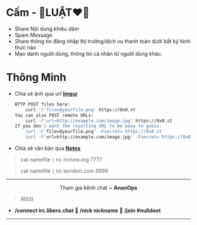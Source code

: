 # Cấm - 👻LUẬT❤️‍🔥
- Share Nội dung khiêu dâm 
- Spam Message
- Share thông tin đăng nhập thị trường/dịch vụ thanh toán dưới bất kỳ hình thức nào
- Mạo danh người dùng, thông tin cá nhân từ người dùng khác.

# Thông Minh
- Chia sẻ ảnh qua url **[Imgur](https://imgur.com/)**

  ```bash
  HTTP POST files here:
      curl -F'file=@yourfile.png' https://0x0.st
  You can also POST remote URLs:
      curl -F'url=http://example.com/image.jpg' https://0x0.st
  If you don't want the resulting URL to be easy to guess:
      curl -F'file=@yourfile.png' -Fsecret= https://0x0.st
      curl -F'url=http://example.com/image.jpg' -Fsecret= https://0x0.st
  ```

- Chia sẻ văn bản qua **[Notes](https://rentry.co)**

> cat namefile `|` nc ircnow.org 7777

> cat namefile `|` nc termbin.com 9999

---

<p markdown=span align=center>
Tham gia kênh chat ~ <b><a style="text-decoration: none;" href="https://webchat.anonops.com">AnonOps</a></b>
</p>

> IRSSI
  - **/connect irc.libera.chat** 💨 **/nick nickname** 💨 **/join #nulldoot**

---